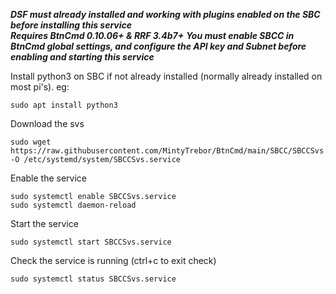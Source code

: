 ***DSF must already installed and working with plugins enabled on the SBC before installing this service***  
***Requires BtnCmd 0.10.06+ & RRF 3.4b7+*** 
***You must enable SBCC in BtnCmd global settings, and configure the API key and Subnet before enabling and starting this service***

Install python3 on SBC if not already installed (normally already installed on most pi's). eg:
```
sudo apt install python3  
```  

Download the svs
```
sudo wget https://raw.githubusercontent.com/MintyTrebor/BtnCmd/main/SBCC/SBCCSvs.service -O /etc/systemd/system/SBCCSvs.service
```
Enable the service  
```
sudo systemctl enable SBCCSvs.service
sudo systemctl daemon-reload
```  
Start the service
```
sudo systemctl start SBCCSvs.service
```  
Check the service is running (ctrl+c to exit check)
```
sudo systemctl status SBCCSvs.service
```


